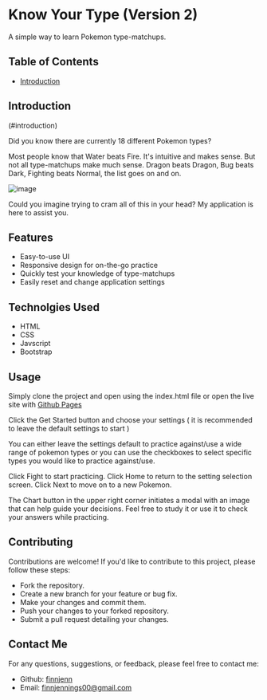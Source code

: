 # Know Your Type (Version 2)

A simple way to learn Pokemon type-matchups.

<h2>Table of Contents</h2>
<ul>
  <li> <a href="#introduction">Introduction</a>
</ul>

<h2>Introduction</h2>(#introduction)

Did you know there are currently 18 different Pokemon types?

Most people know that Water beats Fire. It's intuitive and makes sense. But not all type-matchups make much sense. Dragon beats Dragon, Bug beats Dark, Fighting beats Normal, the list goes on and on.

![image](https://github.com/finnjenn/knowYourTypeV2/assets/85904957/82ee2500-57bd-42e6-ac93-1d0e40b6b1b3)

Could you imagine trying to cram all of this in your head? My application is here to assist you.

<h2>Features</h2>
<ul>
  <li>Easy-to-use UI
  <li>Responsive design for on-the-go practice
  <li>Quickly test your knowledge of type-matchups
  <li>Easily reset and change application settings 
</ul>

<h2>Technolgies Used</h2>
<ul>
  <li>HTML
  <li>CSS
  <li>Javscript
  <li>Bootstrap
</ul>

<h2>Usage</h2>
Simply clone the project and open using the index.html file or open the live site with <a href="https://finnjenn.github.io/knowYourTypeV2/">Github Pages</a>

Click the Get Started button and choose your settings ( it is recommended to leave the default settings to start )

You can either leave the settings default to practice against/use a wide range of pokemon types or you can use the checkboxes to select specific types you would like to practice against/use.

Click Fight to start practicing.
Click Home to return to the setting selection screen.
Click Next to move on to a new Pokemon.

The Chart button in the upper right corner initiates a modal with an image that can help guide your decisions. Feel free to study it or use it to check your answers while practicing.

<h2>Contributing</h2>
Contributions are welcome! If you'd like to contribute to this project, please follow these steps:

<ul>  
  <li>Fork the repository.
  <li>Create a new branch for your feature or bug fix.
  <li>Make your changes and commit them.
  <li>Push your changes to your forked repository.
  <li>Submit a pull request detailing your changes.
</ul>

<h2>Contact Me</h2>
For any questions, suggestions, or feedback, please feel free to contact me:

<ul>
  <li> Github: <a href="https://github.com/finnjenn">finnjenn</a>
  <li> Email: <a href="mailto:finnjennings00@gmail.com">finnjennings00@gmail.com</a>
</ul>
